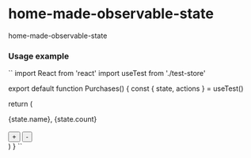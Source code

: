 # home-made-observable-state
home-made-observable-state

### Usage example

``
import React from 'react'
import useTest from './test-store'

export default function Purchases() {
  const { state, actions } = useTest()

  return (
    <div className='pt-5'>
      <div>
        {state.name}, {state.count}
        <br></br>
        <button className='button' onClick={actions.incrementCount}>+</button>
        <button className='button' onClick={actions.decrementCount}>-</button>
      </div>
    </div>
  )
}
``
